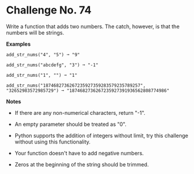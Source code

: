 # Challenge No. 74

Write a function that adds two numbers. The catch, however, is that the numbers will be strings.

**Examples**

    add_str_nums("4", "5") ➞ "9"
     
    add_str_nums("abcdefg", "3") ➞ "-1"
     
    add_str_nums("1", "") ➞ "1"
     
    add_str_nums("1874682736267235927359283579235789257", "32652983572985729") ➞ "1874682736267235927391936562808774986"

**Notes**

-   If there are any non-numerical characters, return "-1".

-   An empty parameter should be treated as "0".

-   Python supports the addition of integers without limit, try this challenge without using this functionality.

-   Your function doesn't have to add negative numbers.

-   Zeros at the beginning of the string should be trimmed.